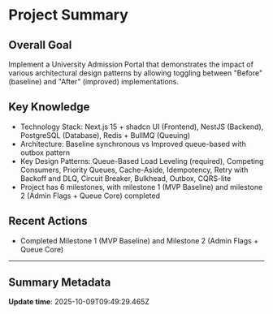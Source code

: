 # Project Summary

## Overall Goal
Implement a University Admission Portal that demonstrates the impact of various architectural design patterns by allowing toggling between "Before" (baseline) and "After" (improved) implementations.

## Key Knowledge
- Technology Stack: Next.js 15 + shadcn UI (Frontend), NestJS (Backend), PostgreSQL (Database), Redis + BullMQ (Queuing)
- Architecture: Baseline synchronous vs Improved queue-based with outbox pattern
- Key Design Patterns: Queue-Based Load Leveling (required), Competing Consumers, Priority Queues, Cache-Aside, Idempotency, Retry with Backoff and DLQ, Circuit Breaker, Bulkhead, Outbox, CQRS-lite
- Project has 6 milestones, with milestone 1 (MVP Baseline) and milestone 2 (Admin Flags + Queue Core) completed

## Recent Actions
- Completed Milestone 1 (MVP Baseline) and Milestone 2 (Admin Flags + Queue Core)

---

## Summary Metadata
**Update time**: 2025-10-09T09:49:29.465Z 
